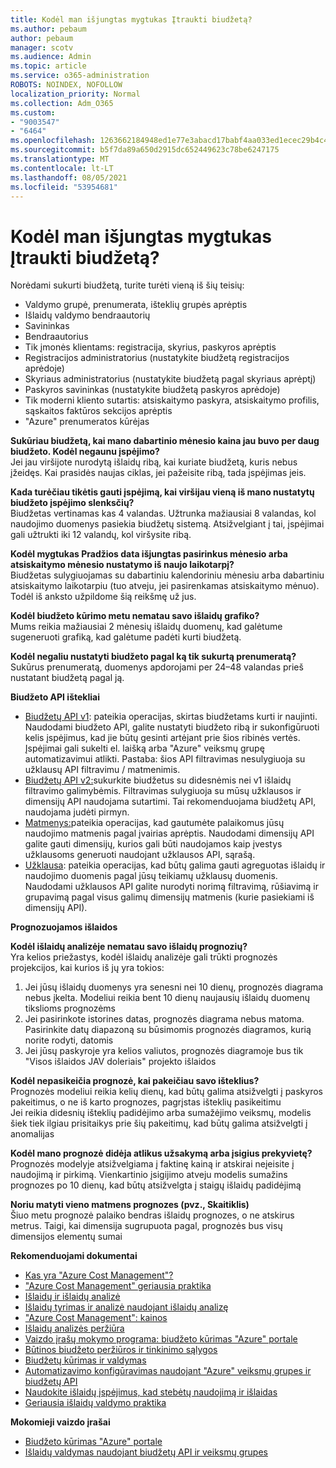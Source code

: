 ```yaml
---
title: Kodėl man išjungtas mygtukas Įtraukti biudžetą?
ms.author: pebaum
author: pebaum
manager: scotv
ms.audience: Admin
ms.topic: article
ms.service: o365-administration
ROBOTS: NOINDEX, NOFOLLOW
localization_priority: Normal
ms.collection: Adm_O365
ms.custom:
- "9003547"
- "6464"
ms.openlocfilehash: 1263662184948ed1e77e3abacd17babf4aa033ed1ecec29b4c4afc26d6da56f0
ms.sourcegitcommit: b5f7da89a650d2915dc652449623c78be6247175
ms.translationtype: MT
ms.contentlocale: lt-LT
ms.lasthandoff: 08/05/2021
ms.locfileid: "53954681"
---
```

# <a name="why-is-the-add-budget-button-disabled-for-me"></a>Kodėl man išjungtas mygtukas Įtraukti biudžetą?

Norėdami sukurti biudžetą, turite turėti vieną iš šių teisių:

- Valdymo grupė, prenumerata, išteklių grupės aprėptis
- Išlaidų valdymo bendraautorių
- Savininkas
- Bendraautorius
- Tik įmonės klientams: registracija, skyrius, paskyros aprėptis
- Registracijos administratorius (nustatykite biudžetą registracijos aprėdoje)
- Skyriaus administratorius (nustatykite biudžetą pagal skyriaus aprėptį)
- Paskyros savininkas (nustatykite biudžetą paskyros aprėdoje)
- Tik moderni kliento sutartis: atsiskaitymo paskyra, atsiskaitymo profilis, sąskaitos faktūros sekcijos aprėptis
- "Azure" prenumeratos kūrėjas

**Sukūriau biudžetą, kai mano dabartinio mėnesio kaina jau buvo per daug biudžeto. Kodėl negaunu įspėjimo?**  
Jei jau viršijote nurodytą išlaidų ribą, kai kuriate biudžetą, kuris nebus įžeidęs. Kai prasidės naujas ciklas, jei pažeisite ribą, tada įspėjimas įeis.

**Kada turėčiau tikėtis gauti įspėjimą, kai viršijau vieną iš mano nustatytų biudžeto įspėjimo slenksčių?**  
Biudžetas vertinamas kas 4 valandas. Užtrunka mažiausiai 8 valandas, kol naudojimo duomenys pasiekia biudžetų sistemą. Atsižvelgiant į tai, įspėjimai gali užtrukti iki 12 valandų, kol viršysite ribą.

**Kodėl mygtukas Pradžios data išjungtas pasirinkus mėnesio arba atsiskaitymo mėnesio nustatymo iš naujo laikotarpį?**  
Biudžetas sulygiuojamas su dabartiniu kalendoriniu mėnesiu arba dabartiniu atsiskaitymo laikotarpiu (tuo atveju, jei pasirenkamas atsiskaitymo mėnuo). Todėl iš anksto užpildome šią reikšmę už jus.

**Kodėl biudžeto kūrimo metu nematau savo išlaidų grafiko?**  
Mums reikia mažiausiai 2 mėnesių išlaidų duomenų, kad galėtume sugeneruoti grafiką, kad galėtume padėti kurti biudžetą.

**Kodėl negaliu nustatyti biudžeto pagal ką tik sukurtą prenumeratą?**  
Sukūrus prenumeratą, duomenys apdorojami per 24–48 valandas prieš nustatant biudžetą pagal ją.

**Biudžeto API ištekliai**

- [Biudžetų API v1](https://docs.microsoft.com/rest/api/consumption/budgets?WT.mc_id=Portal-Microsoft_Azure_Support): pateikia operacijas, skirtas biudžetams kurti ir naujinti. Naudodami biudžeto API, galite nustatyti biudžeto ribą ir sukonfigūruoti kelis įspėjimus, kad jie būtų gesinti artėjant prie šios ribinės vertės. Įspėjimai gali sukelti el. laišką arba "Azure" veiksmų grupę automatizavimui atlikti. Pastaba: šios API filtravimas nesulygiuoja su užklausų API filtravimu / matmenimis.
- [Biudžetų API v2:](https://github.com/Azure/azure-rest-api-specs/blob/master/specification/cost-management/resource-manager/Microsoft.CostManagement/preview/2019-04-01-preview/examples/CreateOrUpdateBudget.json)sukurkite biudžetus su didesnėmis nei v1 išlaidų filtravimo galimybėmis. Filtravimas sulygiuoja su mūsų užklausos ir dimensijų API naudojama sutartimi. Tai rekomenduojama biudžetų API, naudojama judėti pirmyn.
- [Matmenys:](https://docs.microsoft.com/rest/api/cost-management/dimensions?WT.mc_id=Portal-Microsoft_Azure_Support)pateikia operacijas, kad gautumėte palaikomus jūsų naudojimo matmenis pagal įvairias aprėptis. Naudodami dimensijų API galite gauti dimensijų, kurios gali būti naudojamos kaip įvestys užklausoms generuoti naudojant užklausos API, sąrašą.
- [Užklausa](https://docs.microsoft.com/rest/api/cost-management/query?WT.mc_id=Portal-Microsoft_Azure_Support): pateikia operacijas, kad būtų galima gauti agreguotas išlaidų ir naudojimo duomenis pagal jūsų teikiamų užklausų duomenis. Naudodami užklausos API galite nurodyti norimą filtravimą, rūšiavimą ir grupavimą pagal visus galimų dimensijų matmenis (kurie pasiekiami iš dimensijų API).

**Prognozuojamos išlaidos**

**Kodėl išlaidų analizėje nematau savo išlaidų prognozių?**  
Yra kelios priežastys, kodėl išlaidų analizėje gali trūkti prognozės projekcijos, kai kurios iš jų yra tokios:

1. Jei jūsų išlaidų duomenys yra senesni nei 10 dienų, prognozės diagrama nebus įkelta. Modeliui reikia bent 10 dienų naujausių išlaidų duomenų tikslioms prognozėms
2. Jei pasirinkote istorines datas, prognozės diagrama nebus matoma. Pasirinkite datų diapazoną su būsimomis prognozės diagramos, kurią norite rodyti, datomis
3. Jei jūsų paskyroje yra kelios valiutos, prognozės diagramoje bus tik "Visos išlaidos JAV doleriais" projekto išlaidos

**Kodėl nepasikeičia prognozė, kai pakeičiau savo išteklius?**  
Prognozės modeliui reikia kelių dienų, kad būtų galima atsižvelgti į paskyros pakeitimus, o ne iš karto prognozes, pagrįstas išteklių pasikeitimu  
Jei reikia didesnių išteklių padidėjimo arba sumažėjimo veiksmų, modelis šiek tiek ilgiau prisitaikys prie šių pakeitimų, kad būtų galima atsižvelgti į anomalijas

**Kodėl mano prognozė didėja atlikus užsakymą arba įsigius prekyvietę?**  
Prognozės modelyje atsižvelgiama į faktinę kainą ir atskirai neįeisite į naudojimą ir pirkimą. Vienkartinio įsigijimo atveju modelis sumažins prognozes po 10 dienų, kad būtų atsižvelgta į staigų išlaidų padidėjimą

**Noriu matyti vieno matmens prognozes (pvz., Skaitiklis)**  
Šiuo metu prognozė palaiko bendras išlaidų prognozes, o ne atskirus metrus. Taigi, kai dimensija sugrupuota pagal, prognozės bus visų dimensijos elementų sumai

**Rekomenduojami dokumentai**

- [Kas yra "Azure Cost Management"?](https://docs.microsoft.com/azure/cost-management/overview-cost-mgt?WT.mc_id=Portal-Microsoft_Azure_Support)
- ["Azure Cost Management" geriausia praktika](https://docs.microsoft.com/azure/cost-management/cost-mgt-best-practices?WT.mc_id=Portal-Microsoft_Azure_Support)
- [Išlaidų ir išlaidų analizė](https://docs.microsoft.com/azure/cost-management/quick-acm-cost-analysis?WT.mc_id=Portal-Microsoft_Azure_Support)
- [Išlaidų tyrimas ir analizė naudojant išlaidų analizę](https://docs.microsoft.com/azure/cost-management/quick-acm-cost-analysis?WT.mc_id=Portal-Microsoft_Azure_Support)
- ["Azure Cost Management": kainos](https://azure.microsoft.com/services/cost-management/#pricing)
- [Išlaidų analizės peržiūra](https://docs.microsoft.com/azure/cost-management-billing/costs/quick-acm-cost-analysis?WT.mc_id=Portal-Microsoft_Azure_Support#review-costs-in-cost-analysis)
- [Vaizdo įrašų mokymo programa: biudžeto kūrimas "Azure" portale](https://www.youtube.com/watch?v=ExIVG_Gr45A&t=4s)
- [Būtinos biudžeto peržiūros ir tinkinimo sąlygos](https://docs.microsoft.com/azure/cost-management-billing/costs/tutorial-acm-create-budgets?WT.mc_id=Portal-Microsoft_Azure_Support#prerequisites)
- [Biudžetų kūrimas ir valdymas](https://docs.microsoft.com/azure/cost-management-billing/costs/tutorial-acm-create-budgets?WT.mc_id=Portal-Microsoft_Azure_Support#create-a-budget-in-the-azure-portal)
- [Automatizavimo konfigūravimas naudojant "Azure" veiksmų grupes ir biudžetų API](https://docs.microsoft.com/azure/cost-management/tutorial-acm-create-budgets?WT.mc_id=Portal-Microsoft_Azure_Support#trigger-an-action-group)
- [Naudokite išlaidų įspėjimus, kad stebėtų naudojimą ir išlaidas](https://docs.microsoft.com/azure/cost-management/cost-mgt-alerts-monitor-usage-spending?WT.mc_id=Portal-Microsoft_Azure_Support)
- [Geriausia išlaidų valdymo praktika](https://docs.microsoft.com/azure/cost-management/cost-mgt-best-practices?WT.mc_id=Portal-Microsoft_Azure_Support)  

**Mokomieji vaizdo įrašai**

- [Biudžeto kūrimas "Azure" portale](https://go.microsoft.com/fwlink/?linkid=2146761)
- [Išlaidų valdymas naudojant biudžetų API ir veiksmų grupes](https://go.microsoft.com/fwlink/?linkid=2147038)